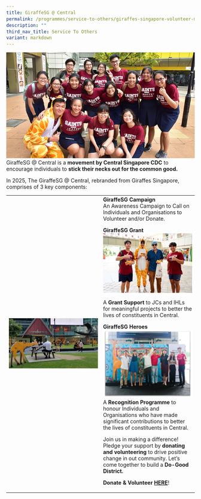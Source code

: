 ```yaml
---
title: GiraffeSG @ Central
permalink: /programmes/service-to-others/giraffes-singapore-volunteer-movement/
description: ""
third_nav_title: Service To Others
variant: markdown
---
```

![Giraffes Singapore](/images/Partner%20Us/2018-giraffe-main.jpg)<br>
GiraffeSG @ Central is a&nbsp;**movement by Central Singapore CDC**&nbsp;to encourage individuals to&nbsp;**stick their necks out for the common good.**

In 2025, The GiraffeSG @ Central, rebranded from Giraffes Singapore, comprises of 3 key components:

<table border="0" width="100%">
	<tbody><tr>
		<td width="50%">
			<img src="/images/GiraffeSG_Campaign.jpg">
		</td>
		<td width="50%">
			<b>GiraffeSG Campaign</b>
		<br> An Awareness Campaign to Call on Individuals and Organisations to Volunteer and/or Donate.
		
<br>
		

		
		
		
		
		
		
		
		
		
		
		
		

**GiraffeSG Grant**
![](/images/GiraffeSG_Grant.jpg)

A&nbsp;**Grant Support**&nbsp;to JCs and IHLs for meaningful projects to better the lives of constituents in Central.

**GiraffeSG Heroes**
![](/images/GiraffeSG_Heroes.png)
A&nbsp;**Recognition Programme**&nbsp;to honour Individuals and Organisations who have made significant contributions to better the lives of constituents in Central.

Join us in making a difference! Pledge your support by&nbsp;**donating and volunteering**&nbsp;to drive positive change in out community. Let’s come together to build a&nbsp;**Do-Good District.**

**Donate &amp; Volunteer**&nbsp;**[HERE](https://linktr.ee/giraffesSG)**!</td></tr></tbody></table>